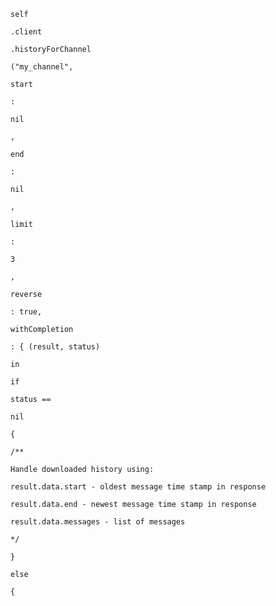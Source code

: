 `self`

`.client`

`.historyForChannel`

`("my_channel",`

`start`

`:`

`nil`

`,`

`end`

`:`

`nil`

`,`

`limit`

`:`

`3`

`,`

`reverse`

`: true,`

`withCompletion`

`: { (result, status)`

`in`

`if`

`status ==`

`nil`

`{`

`/**`

`Handle downloaded history using:`

`result.data.start - oldest message time stamp in response`

`result.data.end - newest message time stamp in response`

`result.data.messages - list of messages`

`*/`

`}`

`else`

`{`

